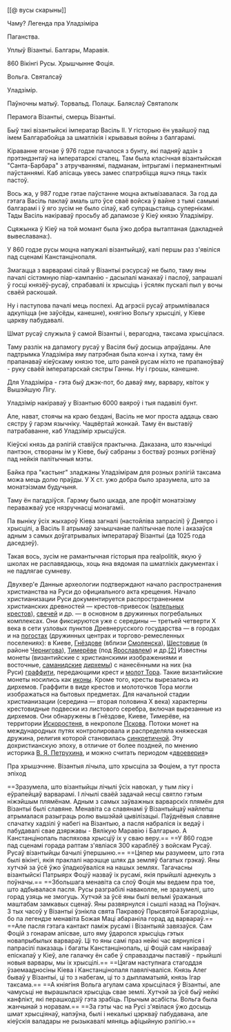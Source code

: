 
[[@ вусы скарыны]]

Чаму? Легенда пра Уладзіміра

Паганства.

Уплыў Візантыі. Балгары, Маравія.

860 Вікінгі Русы. Хрышчынне Фоція.

Вольга. Святалсаў

Уладзімір.

Паўночны матыў. Торвальд. Полацк. Баляслаў Святаполк

Перамога Візантыі, смерць Візантыі.



Быў такі візантыйскі імператар Васіль ІІ. У гісторыю ён увайшоў пад імем Балгарабойца за шматлікія і крывавыя войны з балгарамі.

Кіраванне ягонае ў 976 годзе пачалося з  бунту, які падняў адзін з прэтэндэнтаў на імператарскі сталец. Там была класічная візантыйская "Санта-Барбара" з атручваннямі, падманам, інтрыгамі і перманентнымі паўстаннямі. Каб апісаць увесь замес спатрэбіцца яшчэ пяць такіх пастоў.

Вось жа, у 987 годзе гэтае паўстанне моцна актывізавалася. За год да гэтага Васіль паклаў амаль што ўсе сваё войска ў вайне з тымі самымі балгарамі і ў яго зусім не было сілаў, каб супрацьстаяць супернікамі. Тады Васіль накіраваў просьбу аб дапамозе ў Кіеў князю Ўладзіміру.

Сцяжынка ў Кіеў на той момант была ўжо добра вытаптаная (дакладней вывеславана:). 

У 860 годзе русы моцна напужалі  візантыйцаў, калі першы раз з'явіліся пад сценамі Канстанцінопаля.

Змагацца з варварамі сілай у Візантыі рэсурсаў не было, таму яны пачалі сістэмную піар-кампанію - дасылалі манахаў і паслоў, запрашалі ў госці князёў-русаў, спрабавалі іх хрысціць і ўсяляк пускалі пыл у вочы сваёй раскошай.

Ну і паступова пачалі мець поспехі. Ад агрэсіі русаў атрымлівалася адкупіцца (не заўсёды, канешне), княгіню Вольгу хрысцілі, у Кіеве царкву пабудавалі.

Шмат русаў служыла ў самой Візантыі і, верагодна, таксама хрысцілася. 

Таму разлік на дапамогу русаў у Васіля быў досыць апраўданы. Але падтрымка Уладзіміра яму патрэбная была конча і хутка, таму ён прапанаваў кіеўскаму князю тое, што раней русам ніхто не прапаноўваў - руку сваёй імператарскай сястры Ганны. Ну і грошы, канешне.

Для Уладзіміра - гэта быў джэк-пот, бо даваў яму, варвару, квіток у Вышэйшую Лігу.

Уладзімір накіраваў у Візантыю 6000 ваяроў і тыя падавілі бунт.

Але, нават, стоячы на краю бездані, Васіль не мог проста аддаць сваю сястру ў гарэм язычніку. Чацвёртай жонкай. Таму ён выставіў патрабаванне, каб Уладзімір хрысціўся. 

Кіеўскі князь да рэлігій ставіўся практычна. Даказана, што язычніцкі пантэон, створаны ім у Кіеве, быў сабраны з бостваў розных рэгіёнаў пад нейкія палітычныя мэты. 

Байка пра "кастынг" зладжаны Уладзімірам для розных рэлігій  таксама можа мець долю праўды. У Х ст. ужо добра было зразумела, што за монатэізмам будучыня.

Таму ён пагадзіўся. Гарэму было шкада, але профіт монатэізму пераважваў усе нязручнасці монагаміі.

Па выніку ўсіх жыхароў Кіева загналі (настойліва запрасілі) ў Дняпро і хрысцілі, а Васіль ІІ атрымаў зачышчанае палітычнае поле і аказаўся адным з самых доўгатрывалых імператараў Візантыі (да 1025 года даседзеў).

Такая вось, зусім не рамантычная гісторыя пра realpolitik, якую ў школах  не распавядаюць, хоць яна вядомая па шматлікіх дакументах і не падлягае сумневу.



Двухвер'е
Данные археологии подтверждают начало распространения христианства на Руси до официального акта крещения. Начало христианизации Руси документируется распространением христианских древностей — крестов-привесок ([нательных крестов](https://ru.wikipedia.org/wiki/%D0%9D%D0%B0%D0%BF%D0%B5%D1%80%D1%81%D0%BD%D1%8B%D0%B9_%D0%BA%D1%80%D0%B5%D1%81%D1%82#%D0%9D%D0%B0%D1%82%D0%B5%D0%BB%D1%8C%D0%BD%D1%8B%D0%B9_%D0%BA%D1%80%D0%B5%D1%81%D1%82 "Наперсный крест")), [свечей](https://ru.wikipedia.org/wiki/%D0%A6%D0%B5%D1%80%D0%BA%D0%BE%D0%B2%D0%BD%D0%B0%D1%8F_%D1%81%D0%B2%D0%B5%D1%87%D0%B0 "Церковная свеча") и др. — в основном в дружинных погребальных комплексах. Они фиксируются уже с середины — третьей четверти X века в сети узловых пунктов Древнерусского государства — в городах и на [погостах](https://ru.wikipedia.org/wiki/%D0%9F%D0%BE%D0%B3%D0%BE%D1%81%D1%82 "Погост") (дружинных центрах и торгово-ремесленных поселениях): в Киеве, [Гнёздове](https://ru.wikipedia.org/wiki/%D0%93%D0%BD%D1%91%D0%B7%D0%B4%D0%BE%D0%B2%D0%BE_(%D0%B0%D1%80%D1%85%D0%B5%D0%BE%D0%BB%D0%BE%D0%B3%D0%B8%D1%87%D0%B5%D1%81%D0%BA%D0%B8%D0%B9_%D0%BA%D0%BE%D0%BC%D0%BF%D0%BB%D0%B5%D0%BA%D1%81) "Гнёздово (археологический комплекс)") (вблизи [Смоленска](https://ru.wikipedia.org/wiki/%D0%A1%D0%BC%D0%BE%D0%BB%D0%B5%D0%BD%D1%81%D0%BA "Смоленск")), [Шестовице](https://ru.wikipedia.org/wiki/%D0%A8%D0%B5%D1%81%D1%82%D0%BE%D0%B2%D0%B8%D1%86%D0%BA%D0%B8%D0%B9_%D0%B0%D1%80%D1%85%D0%B5%D0%BE%D0%BB%D0%BE%D0%B3%D0%B8%D1%87%D0%B5%D1%81%D0%BA%D0%B8%D0%B9_%D0%BA%D0%BE%D0%BC%D0%BF%D0%BB%D0%B5%D0%BA%D1%81 "Шестовицкий археологический комплекс") (в районе [Чернигова](https://ru.wikipedia.org/wiki/%D0%A7%D0%B5%D1%80%D0%BD%D0%B8%D0%B3%D0%BE%D0%B2 "Чернигов")), [Тимерёве](https://ru.wikipedia.org/wiki/%D0%A2%D0%B8%D0%BC%D0%B5%D1%80%D1%91%D0%B2%D1%81%D0%BA%D0%B8%D0%B9_%D0%B0%D1%80%D1%85%D0%B5%D0%BE%D0%BB%D0%BE%D0%B3%D0%B8%D1%87%D0%B5%D1%81%D0%BA%D0%B8%D0%B9_%D0%BA%D0%BE%D0%BC%D0%BF%D0%BB%D0%B5%D0%BA%D1%81 "Тимерёвский археологический комплекс") (под [Ярославлем](https://ru.wikipedia.org/wiki/%D0%AF%D1%80%D0%BE%D1%81%D0%BB%D0%B0%D0%B2%D0%BB%D1%8C "Ярославль")) и др.[[2]](https://ru.wikipedia.org/wiki/%D0%A0%D0%B0%D0%BD%D0%BD%D0%B5%D0%B5_%D1%80%D0%B0%D1%81%D0%BF%D1%80%D0%BE%D1%81%D1%82%D1%80%D0%B0%D0%BD%D0%B5%D0%BD%D0%B8%D0%B5_%D1%85%D1%80%D0%B8%D1%81%D1%82%D0%B8%D0%B0%D0%BD%D1%81%D1%82%D0%B2%D0%B0_%D0%BD%D0%B0_%D0%A0%D1%83%D1%81%D0%B8#cite_note-_ed32bc970ac97ab0-2) Известны монеты (византийские с христианскими изображениями и восточные, [саманидские](https://ru.wikipedia.org/wiki/%D0%A1%D0%B0%D0%BC%D0%B0%D0%BD%D0%B8%D0%B4%D1%81%D0%BA%D0%BE%D0%B5_%D0%B3%D0%BE%D1%81%D1%83%D0%B4%D0%B0%D1%80%D1%81%D1%82%D0%B2%D0%BE "Саманидское государство") [дирхемы](https://ru.wikipedia.org/wiki/%D0%94%D0%B8%D1%80%D1%85%D0%B0%D0%BC "Дирхам")) с нанесёнными на них (на Руси) [граффити](https://ru.wikipedia.org/wiki/%D0%93%D1%80%D0%B0%D1%84%D1%84%D0%B8%D1%82%D0%B8 "Граффити"), передающими крест и [молот Тора](https://ru.wikipedia.org/wiki/%D0%9C%D1%8C%D1%91%D0%BB%D1%8C%D0%BD%D0%B8%D1%80 "Мьёльнир"). Такие византийские монеты носились как [иконы](https://ru.wikipedia.org/wiki/%D0%98%D0%BA%D0%BE%D0%BD%D0%B0 "Икона"). Кроме того, кресты вырезались из дирхемов. Граффити в виде крестов и молоточков Тора могли изображаться на бытовых предметах. Для начальной стадии христианизации (середина — вторая половина X века) характерны крестовидные подвески из листового серебра, включая вырезанные из дирхемов. Они обнаружены в Гнёздове, Киеве, Тимерёве, на территории [Искоростеня](https://ru.wikipedia.org/wiki/%D0%98%D1%81%D0%BA%D0%BE%D1%80%D0%BE%D1%81%D1%82%D0%B5%D0%BD%D1%8C "Искоростень"), в некрополе [Пскова](https://ru.wikipedia.org/wiki/%D0%9F%D1%81%D0%BA%D0%BE%D0%B2 "Псков"). Потоки монет на международных путях контролировала и распределяла княжеская дружина, религия которой становилась [синкретичной](https://ru.wikipedia.org/wiki/%D0%A0%D0%B5%D0%BB%D0%B8%D0%B3%D0%B8%D0%BE%D0%B7%D0%BD%D1%8B%D0%B9_%D1%81%D0%B8%D0%BD%D0%BA%D1%80%D0%B5%D1%82%D0%B8%D0%B7%D0%BC "Религиозный синкретизм"). Эту дохристианскую эпоху, в отличие от более поздней, по мнению историка [В. Я. Петрухина](https://ru.wikipedia.org/wiki/%D0%9F%D0%B5%D1%82%D1%80%D1%83%D1%85%D0%B8%D0%BD,_%D0%92%D0%BB%D0%B0%D0%B4%D0%B8%D0%BC%D0%B8%D1%80_%D0%AF%D0%BA%D0%BE%D0%B2%D0%BB%D0%B5%D0%B2%D0%B8%D1%87 "Петрухин, Владимир Яковлевич"), и можно считать периодом «[двоеверия](https://ru.wikipedia.org/wiki/%D0%94%D0%B2%D0%BE%D0%B5%D0%B2%D0%B5%D1%80%D0%B8%D0%B5_(%D0%BA%D0%BE%D0%BD%D1%86%D0%B5%D0%BF%D1%86%D0%B8%D1%8F) "Двоеверие (концепция)")»



Пра хрышэчнне.
Візантыя лічыла, што хрысціла за Фоціем, а тут проста эпіход





==Зразумела, што візантыйцы лічылі ўсіх навокал, у тым ліку і еўрапейцаў варварамі. І лічылі сваёй задачай несці святло гэтым ніжэйшым плямёнам. Адным з самых заўважных варварскіх плямён для Візантыі былі славяне. Менавіта са славянамі ў Візантыйцаў найлепш атрымалася разыграць ролю вышэйай цывілізацыі. Паўднёвыя славяне спачатку хадзілі ў набегі на Візантыю, а пасля набраліся іх ведаў і пабудавалі свае дзяржавы - Вялікую Маравію і Балгарыю. А Канстанцінопаль паспяхова хрысціў іх у сваю веру.==
==У 860 годзе пад сценамі горада раптам з'явліася 300 караблёў з войскам Русаў. Русаў візантыйцы бачылі ўпершыню.== 
==Цяпер мы разумеем, што гэта былі вікінгі, якія праклалі нарэшце шлях да земляў багатых грэкаў. Яны хутчэй за ўсё ўжо ўладкоўваліся на нашых землях. Тагачасны візантыйскі Патрыярх Фоціў назваў іх русамі, якія прыйшлі аднекуль з поўначы.== 
==Збольшага менавіта са слоў Фоція мы ведаем пра тое, што адбывалася пасля. Русы разграбілі наваколле, не зразумелі, што горад узяць не змогуць. Хутчэй за ўсё яны былі вельмі ўражаныя маштабам замкавых сценаў. Яны развярнулся і сышлі назад на Поўнач. З тых часоў у Візантыі ўзнікла свята Пакравоў Прысвятой Багародзіцы, бо па легендзе менавіта Божая Маці абараніла горад ад варвараў.==
==Але пасля гэтага кантакт паміж русамі і Візантыяй завязаўся. Сам Фоцій з гонарам апісвае, што яму ўдаролся хрысціць гэтых новапрыбылых варвараў. Ці то яны самі праз нейкі час вярнуліся і папрасілі паказаць і багаты Канстанцінопаль, ці Фоцій сам накіраваў епіскапаў у Кіеў, але галачку ён сабе ў справаздачы паставіў - прыйшлі новыя варвары, мы іх хрысцілі.==
==Цягам наступнага стагоддзя ўзаемаадносіны Кіева і Канстанцінопаля павялічваліся. Князь Алег бываў у Візантыі, ці то з набегам, ці то з дыпламатыяй, князь Ігар таксама.==
==А кніягіня Вольга агулам сама хрысцілася ў Візантыі, але чамусьці не вырашылася хрысціць свае землі. Хутчэй за ўсё быў нейкі канфлікт, які перашкодзіў гэта зрабіць. Прычым асабісты. Вольга была жанчынай з норавам.== 
==За гэты час на Русі з'явілася ўжо досыць шмат хрысціянаў, напэўна, былі і некалькі цэркваў пабудавана, але кіеўскія валадары не рызыкавалі мяняць афіцыйную рэлігію.== 